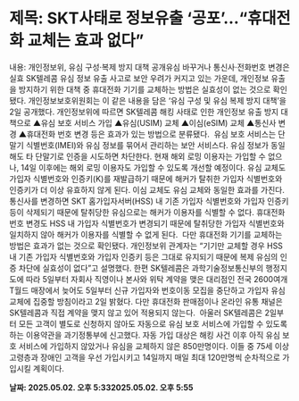 # **제목: SKT사태로 정보유출 ‘공포’…“휴대전화 교체는 효과 없다”**

  내용: 개인정보위, 유심 구성·복제 방지 대책 공개유심 바꾸거나 통신사·전화번호 변경은 실효 SK텔레콤 유심 정보 유출 사고로 보안 우려가 커지고 있는 가운데, 개인정보 유출을 방지하기 위한 대책 중 휴대전화 기기를 교체하는 방법은 실효성이 없는 것으로 확인됐다.   개인정보보호위원회는 이 같은 내용을 담은 ‘유심 구성 및 유심 복제 방지 대책’을 2일 공개했다.   개인정보위에 따르면 SK텔레콤 해킹 사태로 인한 개인정보 유출 방지 대책으로 ▲유심 보호 서비스 가입 ▲유심(USIM) 교체 ▲이심(eSIM) 교체 ▲통신사 변경 ▲휴대전화 번호 변경 등은 효과가 있는 방법으로 분류됐다.    유심 보호 서비스는 단말기 식별번호(IMEI)와 유심 정보를 묶어서 관리하는 보안 서비스다. 유심 정보가 동일해도 타 단말기로 인증을 시도하면 차단한다. 현재 해외 로밍 이용자는 가입할 수 없으나, 14일 이후에는 해외 로밍 이용자도 가입할 수 있도록 개선할 예정이다.   유심 교체도 가입자 식별번호와 인증키(K)를 재발급하기 때문에 해커가 탈취한 가입자 식별번호와 인증키가 더 이상 유효하지 않게 된다. 이심 교체도 유심 교체와 동일한 효과를 가진다.   통신사를 변경하면 SKT 홈가입자서버(HSS) 내 기존 가입자 식별번호와 가입자 인증키 등이 삭제되기 때문에 탈취당한 유심으로는 해커가 이용자를 식별할 수 없다. 휴대전화 번호 변경도 HSS 내 가입자 식별번호가 변경되기 때문에 탈취당한 가입자 식별번호와 일치하지 않아 해커가 이용자를 식별할 수 없게 된다.    다만 휴대전화 기기를 교체하는 방법은 효과가 없는 것으로 확인됐다.   개인정보위 관계자는 “기기만 교체할 경우 HSS 내 기존 가입자 식별번호와 가입자 인증키 등은 그대로 유지되기 때문에 복제 유심의 인증 차단에 실효성이 없다”고 설명했다.   한편 SK텔레콤은 과학기술정보통신부의 행정지도에 따라 5일부터 자회사 직영이나 본사와 위탁 계약을 맺은 대리점인 전국 2600여개 T월드 매장에서 늦어도 5일부터 신규 가입자와 번호이동 모집을 중단하고 가입자 유심 교체에 집중할 방침이라고 2일 밝혔다. 다만 휴대전화 판매점이나 온라인 유통 채널은 SK텔레콤과 직접 계약을 맺지 않고 있어 적용되지 않는다.    아울러 SK텔레콤은 2일부터 모든 고객이 별도로 신청하지 않아도 자동으로 유심 보호 서비스에 가입할 수 있도록 하는 이용약관을 과기정통부에 신고했다. 자동 가입 대상은 해킹 사건 이후 아직 유심 보호 서비스에 가입하지 않았거나 유심을 교체하지 않은 850만명이다. 이들 중 75세 이상 고령층과 장애인 고객을 우선 가입시키고 14일까지 매일 최대 120만명씩 순차적으로 가입시킬 계획이다.

  **날짜: 2025.05.02. 오후 5:332025.05.02. 오후 5:55**